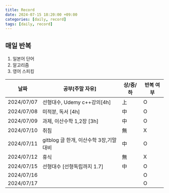 ```yaml
---
title: Record
date: 2024-07-15 18:20:00 +09:00
categories: [daily, record]
tags: [daily, record]
---
```


## 매일 반복

1. 일본어 단어
2. 알고리즘
3. 영어 스피킹

| 날짜       | 공부[주말 자유]                        | 상/중/하 | 반복 여부 |
| ---------- | -------------------------------------- | -------- | --------- |
| 2024/07/07 | 선형대수, Udemy c++강의[4h]            | 上       | O         |
| 2024/07/08 | 미적분, 독서 [4h]                      | 中       | O         |
| 2024/07/09 | 과제, 이산수학 1,2장 [3h]              | 中       | O         |
| 2024/07/10 | 취침                                   | 無       | X         |
| 2024/07/11 | gitblog 글 한개, 이산수학 3장,기말대비 | 中       | O         |
| 2024/07/12 | 휴식                                   | 無       | X         |
| 2024/07/15 | 선형대수 [선형독립까지 1.7]            | 中       | O         |
| 2024/07/16 |                                        |          | O         |
| 2024/07/17 |                                        |          | O         |
